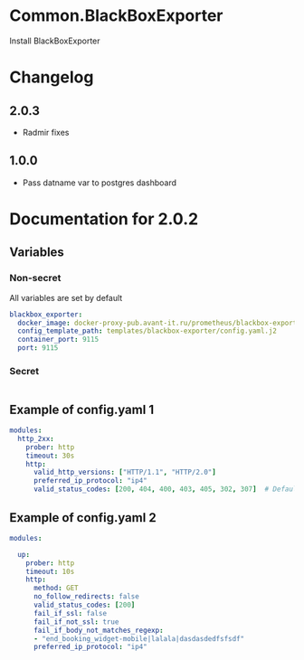 # Common.BlackBoxExporter

Install BlackBoxExporter

# Changelog

## 2.0.3

- Radmir fixes

## 1.0.0

- Pass datname var to postgres dashboard

# Documentation for 2.0.2

## Variables

### Non-secret

All variables are set by default

```yaml
blackbox_exporter:
  docker_image: docker-proxy-pub.avant-it.ru/prometheus/blackbox-exporter:v0.24.0
  config_template_path: templates/blackbox-exporter/config.yaml.j2
  container_port: 9115
  port: 9115
```

### Secret

```yaml
```

## Example of config.yaml 1

```yaml
modules:
  http_2xx:
    prober: http
    timeout: 30s
    http:
      valid_http_versions: ["HTTP/1.1", "HTTP/2.0"]
      preferred_ip_protocol: "ip4"
      valid_status_codes: [200, 404, 400, 403, 405, 302, 307]  # Defaults to 2xx
```

## Example of config.yaml 2

```yaml
modules:

  up:
    prober: http
    timeout: 10s
    http:
      method: GET
      no_follow_redirects: false
      valid_status_codes: [200]
      fail_if_ssl: false
      fail_if_not_ssl: true
      fail_if_body_not_matches_regexp: 
      - "end_booking_widget-mobile|lalala|dasdasdedfsfsdf"
      preferred_ip_protocol: "ip4"
```